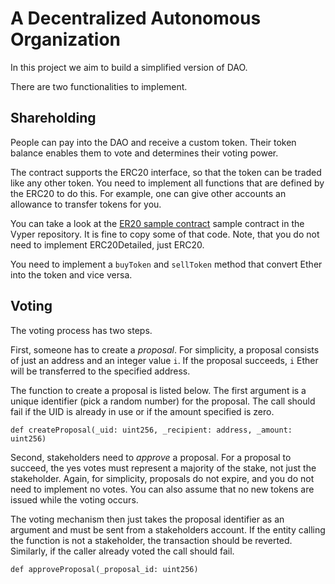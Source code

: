 # A Decentralized Autonomous Organization

In this project we aim to build a simplified version of DAO.

There are two functionalities to implement.

## Shareholding
People can pay into the DAO and receive a custom token.
Their token balance enables them to vote and determines their voting power.

The contract supports the ERC20 interface, so that the token can be traded like any other token.
You need to implement all functions that are defined by the ERC20 to do this.
For example, one can give other accounts an allowance to transfer tokens for you.

You can take a look at the [ER20 sample contract](https://github.com/vyperlang/vyper/blob/master/examples/tokens/ERC20.vy) sample contract in the Vyper repository.
It is fine to copy some of that code.
Note, that you do not need to implement ERC20Detailed, just ERC20.

You need to implement a `buyToken` and `sellToken` method that convert Ether into the token and vice versa.

## Voting
The voting process has two steps.

First, someone has to create a *proposal*. For simplicity, a proposal consists of just an address and an integer value `i`.
If the proposal succeeds, `i` Ether will be transferred to the specified address.

The function to create a proposal is listed below.
The first argument is a unique identifier (pick a random number) for the proposal.
The call should fail if the UID is already in use or if the amount specified is zero.

```vyper
def createProposal(_uid: uint256, _recipient: address, _amount: uint256)
```

Second, stakeholders need to *approve* a proposal.
For a proposal to succeed, the yes votes must represent a majority of the stake, not just the stakeholder.
Again, for simplicity, proposals do not expire, and you do not need to implement no votes.
You can also assume that no new tokens are issued while the voting occurs.

The voting mechanism then just takes the proposal identifier as an argument and must be sent from a stakeholders account.
If the entity calling the function is not a stakeholder, the transaction should be reverted.
Similarly, if the caller already voted the call should fail.

```vyper
def approveProposal(_proposal_id: uint256)
```
